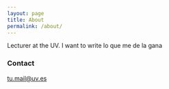 ```yaml
---
layout: page
title: About
permalink: /about/
---
```


Lecturer at the UV. I want to write lo que me de la gana


### Contact

[tu.mail@uv.es](mailto:tu.mail@uv.es)